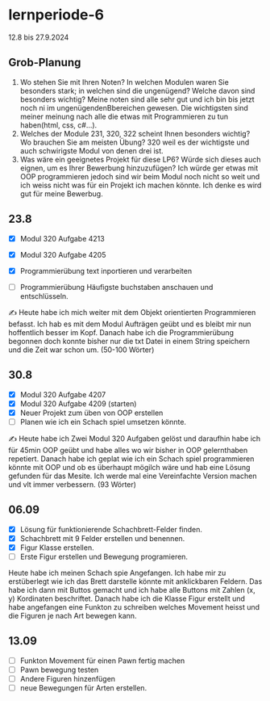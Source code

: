 # lernperiode-6

12.8 bis 27.9.2024

## Grob-Planung

1. Wo stehen Sie mit Ihren Noten? In welchen Modulen waren Sie besonders stark; in welchen sind die ungenügend? Welche davon sind besonders wichtig?
   Meine noten sind alle sehr gut und ich bin bis jetzt noch ni im ungenügendenBbereichen gewesen. Die wichtigsten sind meiner meinung nach alle die etwas mit Programmieren zu tun haben(html, css, c#...).
3. Welches der Module 231, 320, 322 scheint Ihnen besonders wichtig? Wo brauchen Sie am meisten Übung?
   320 weil es der wichtigste und auch schwirigste Modul von denen drei ist.
4. Was wäre ein geeignetes Projekt für diese LP6? Würde sich dieses auch eignen, um es Ihrer Bewerbung hinzuzufügen?
   Ich würde ger etwas mit OOP programmieren jedoch sind wir beim Modul noch nicht so weit und ich weiss nicht was für ein Projekt ich machen könnte. Ich denke es wird gut für meine Bewerbug.

## 23.8

- [x] Modul 320 Aufgabe 4213
- [x] Modul 320 Aufgabe 4205
- [x] Programmierübung text inportieren und verarbeiten
- [ ] Programmierübung Häufigste buchstaben anschauen und entschlüsseln.


✍️ Heute habe ich mich weiter mit dem Objekt orientierten Programmieren befasst. Ich hab es mit dem Modul Aufträgen geübt und es bleibt mir nun hoffentlich besser im Kopf. Danach habe ich die Programmierübung begonnen doch konnte bisher nur die txt Datei in einem String speichern und die Zeit war schon um. (50-100 Wörter)

## 30.8

- [x] Modul 320 Aufgabe 4207
- [x] Modul 320 Aufgabe 4209 (starten)
- [x] Neuer Projekt zum üben von OOP erstellen
- [ ] Planen wie ich ein Schach spiel umsetzen könnte.

✍️ Heute habe ich Zwei Modul 320 Aufgaben gelöst  und daraufhin habe ich für 45min OOP geübt und habe alles wo wir bisher in OOP gelernthaben repetiert. Danach habe ich geplat wie ich ein Schach spiel programmieren könnte mit OOP und ob es überhaupt mögilch wäre und hab eine Lösung gefunden für das Mesite. Ich werde mal eine Vereinfachte Version machen und vlt immer verbessern. (93 Wörter)

## 06.09

- [x] Lösung für funktionierende Schachbrett-Felder finden.
- [x] Schachbrett mit 9 Felder erstellen und benennen.
- [x] Figur Klasse erstellen.
- [ ] Erste Figur erstellen und Bewegung programieren.

Heute habe ich meinen Schach spie Angefangen. Ich habe mir zu erstüberlegt wie ich das Brett darstelle könnte mit anklickbaren Feldern. Das habe ich dann mit Buttos gemacht und ich habe alle Buttons mit Zahlen (x, y) Kordinaten beschriftet. Danach habe ich die Klasse Figur erstellt und habe angefangen eine Funkton zu schreiben welches Movement heisst und die Figuren je nach Art bewegen kann.

## 13.09

- [ ] Funkton Movement für einen Pawn fertig machen
- [ ] Pawn bewegung testen
- [ ] Andere Figuren hinzenfügen
- [ ] neue Bewegungen für Arten erstellen.
